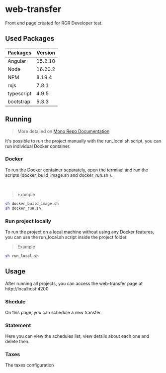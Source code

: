 # web-transfer

Front end page created for RGR Developer test.

## Used Packages

| Packages                      | Version   |
| ----------------------------- | --------- |
| Angular                       | 15.2.10   |
| Node                          | 16.20.2   |
| NPM                           | 8.19.4    |
| rxjs                          | 7.8.1     |
| typescript                    | 4.9.5     |
| bootstrap                     | 5.3.3     |

## Running 

> More detailed on [Mono Repo Documentation](../README.md)

It's possible to run the project manually with the run_local.sh script, you can run individual Docker container.

### Docker

To run the Docker container separately, open the terminal and run the scripts (docker_build_image.sh and docker_run.sh ).

<br>

> Example

``` bash
sh docker_build_image.sh
sh docker_run.sh
```

### Run project locally

To run the project on a local machine without using any Docker features, you can use the run_local.sh script inside the project folder.

> Example

``` bash
sh run_local.sh
```

## Usage

After running all projects, you can access the web-transfer page at http://localhost:4200

### Shedule

On this page, you can schedule a new transfer.

### Statement

Here you can view the schedules list, view details about each one and delete then.

### Taxes

The taxes configuration

